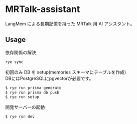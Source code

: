 # MRTalk-assistant

LangMem による長期記憶を持った MRTalk 用 AI アシスタント。

## Usage

依存関係の解決

```bash
rye sync
```

初回のみ DB を setup(memories スキーマにテーブルを作成)\
DBにはPostgreSQLにpgvectorが必要です。

```bash
$ rye run prisma generate
$ rye run prisma db push
$ rye run setup
```

開発サーバーの起動

```bash
$ rye run dev
```